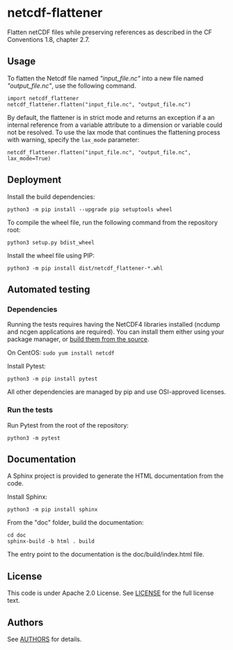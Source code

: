 # netcdf-flattener

Flatten netCDF files while preserving references as described in the CF Conventions 1.8, chapter 2.7.

## Usage
To flatten the Netcdf file named *"input_file.nc"* into a new file named *"output_file.nc"*, use the following command.

    import netcdf_flattener
    netcdf_flattener.flatten("input_file.nc", "output_file.nc")

By default, the flattener is in strict mode and returns an exception if a an internal reference from a variable 
attribute to a dimension or variable could not be resolved. To use the lax mode that continues the flattening process 
with warning, specify the `lax_mode` parameter:

    netcdf_flattener.flatten("input_file.nc", "output_file.nc", lax_mode=True)

## Deployment

Install the build dependencies:

    python3 -m pip install --upgrade pip setuptools wheel

To compile the wheel file, run the following command from the repository root:

    python3 setup.py bdist_wheel

Install the wheel file using PIP:

    python3 -m pip install dist/netcdf_flattener-*.whl

## Automated testing

### Dependencies

Running the tests requires having the NetCDF4 libraries installed (ncdump and ncgen applications are required). You can 
install them either using your package manager, or 
[build them from the source](https://www.unidata.ucar.edu/software/netcdf/docs/getting_and_building_netcdf.html).

On CentOS: `sudo yum install netcdf `

Install Pytest:

    python3 -m pip install pytest
    
All other dependencies are managed by pip and use OSI-approved licenses.

### Run the tests

Run Pytest from the root of the repository: 

    python3 -m pytest

## Documentation

A Sphinx project is provided to generate the HTML documentation from the code.

Install Sphinx: 

    python3 -m pip install sphinx

From the "doc" folder, build the documentation:

    cd doc
    sphinx-build -b html . build

The entry point to the documentation is the doc/build/index.html file.

## License

This code is under Apache 2.0 License. See [LICENSE](LICENSE) for the full license text.

## Authors

See [AUTHORS](AUTHORS.md) for details.
